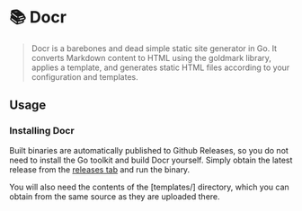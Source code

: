 # 📚 Docr

> Docr is a barebones and dead simple static site generator in Go. It converts Markdown content to HTML using the goldmark library, applies a template, and generates static HTML files according to your configuration and templates.

## Usage

### Installing Docr

Built binaries are automatically published to Github Releases, so you do not need to install the Go toolkit and build Docr yourself. Simply obtain
the latest release from the [releases tab]() and run the binary.

You will also need the contents of the [templates/] directory, which you can obtain from the same source as they are uploaded there.

